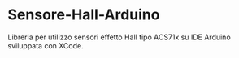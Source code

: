 # Sensore-Hall-Arduino
Libreria per utilizzo sensori effetto Hall tipo ACS71x su IDE Arduino sviluppata con XCode.